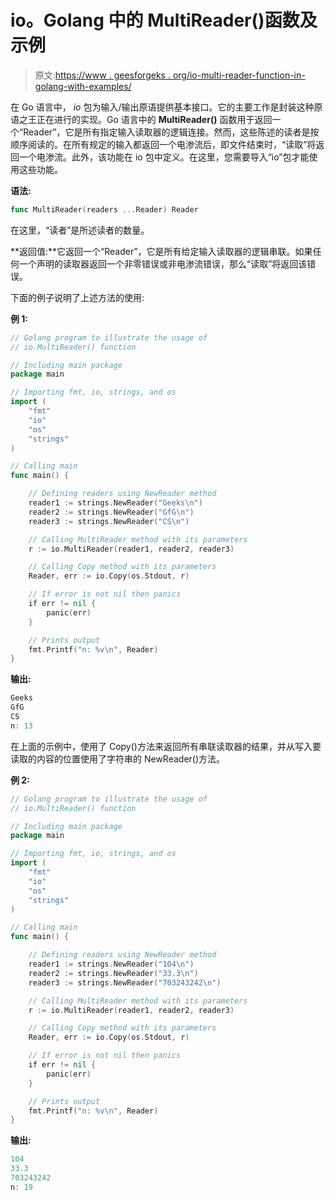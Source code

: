 # io。Golang 中的 MultiReader()函数及示例

> 原文:[https://www . geesforgeks . org/io-multi-reader-function-in-golang-with-examples/](https://www.geeksforgeeks.org/io-multireader-function-in-golang-with-examples/)

在 Go 语言中， *io* 包为输入/输出原语提供基本接口。它的主要工作是封装这种原语之王正在进行的实现。Go 语言中的 **MultiReader()** 函数用于返回一个“Reader”，它是所有指定输入读取器的逻辑连接。然而，这些陈述的读者是按顺序阅读的。在所有规定的输入都返回一个电渗流后，即文件结束时，“读取”将返回一个电渗流。此外，该功能在 io 包中定义。在这里，您需要导入“io”包才能使用这些功能。

**语法:**

```go
func MultiReader(readers ...Reader) Reader

```

在这里，“读者”是所述读者的数量。

**返回值:**它返回一个“Reader”，它是所有给定输入读取器的逻辑串联。如果任何一个声明的读取器返回一个非零错误或非电渗流错误，那么“读取”将返回该错误。

下面的例子说明了上述方法的使用:

**例 1:**

```go
// Golang program to illustrate the usage of
// io.MultiReader() function

// Including main package
package main

// Importing fmt, io, strings, and os
import (
    "fmt"
    "io"
    "os"
    "strings"
)

// Calling main
func main() {

    // Defining readers using NewReader method
    reader1 := strings.NewReader("Geeks\n")
    reader2 := strings.NewReader("GfG\n")
    reader3 := strings.NewReader("CS\n")

    // Calling MultiReader method with its parameters
    r := io.MultiReader(reader1, reader2, reader3)

    // Calling Copy method with its parameters
    Reader, err := io.Copy(os.Stdout, r)

    // If error is not nil then panics
    if err != nil {
        panic(err)
    }

    // Prints output
    fmt.Printf("n: %v\n", Reader)
}
```

**输出:**

```go
Geeks
GfG
CS
n: 13

```

在上面的示例中，使用了 Copy()方法来返回所有串联读取器的结果，并从写入要读取的内容的位置使用了字符串的 NewReader()方法。

**例 2:**

```go
// Golang program to illustrate the usage of
// io.MultiReader() function

// Including main package
package main

// Importing fmt, io, strings, and os
import (
    "fmt"
    "io"
    "os"
    "strings"
)

// Calling main
func main() {

    // Defining readers using NewReader method
    reader1 := strings.NewReader("104\n")
    reader2 := strings.NewReader("33.3\n")
    reader3 := strings.NewReader("703243242\n")

    // Calling MultiReader method with its parameters
    r := io.MultiReader(reader1, reader2, reader3)

    // Calling Copy method with its parameters
    Reader, err := io.Copy(os.Stdout, r)

    // If error is not nil then panics
    if err != nil {
        panic(err)
    }

    // Prints output
    fmt.Printf("n: %v\n", Reader)
}
```

**输出:**

```go
104
33.3
703243242
n: 19

```